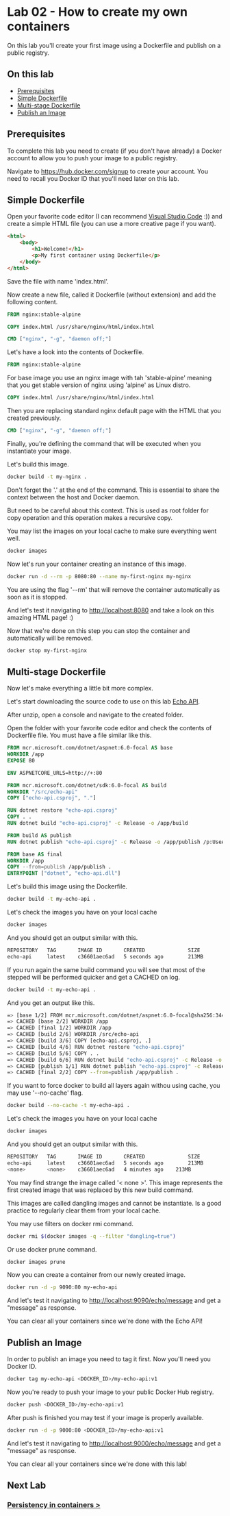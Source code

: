 # Lab 02 - How to create my own containers

On this lab you'll create your first image using a Dockerfile and publish on a public registry.

## On this lab

- [Prerequisites](README.md#prerequisites)
- [Simple Dockerfile](README.md#simple-dockerfile)
- [Multi-stage Dockerfile](README.md#multi-stage-dockerfile)
- [Publish an Image](README.md#publish-an-image)

## Prerequisites

To complete this lab you need to create (if you don't have already) a Docker account to allow you to push your image to a public registry.

Navigate to <https://hub.docker.com/signup> to create your account. You need to recall you Docker ID that you'll need later on this lab.

## Simple Dockerfile

Open your favorite code editor (I can recommend [Visual Studio Code](https://code.visualstudio.com/) :)) and create a simple HTML file (you can use a more creative page if you want).

```html
<html>
    <body>
        <h1>Welcome!</h1>
        <p>My first container using Dockerfile</p>
    </body>
</html>
```

Save the file with name 'index.html'.

Now create a new file, called it Dockerfile (without extension) and add the following content.

```Dockerfile
FROM nginx:stable-alpine

COPY index.html /usr/share/nginx/html/index.html

CMD ["nginx", "-g", "daemon off;"]
```

Let's have a look into the contents of Dockerfile.

```Dockerfile
FROM nginx:stable-alpine
```

For base image you use an nginx image with tah 'stable-alpine' meaning that you get stable version of nginx using 'alpine' as Linux distro.

```Dockerfile
COPY index.html /usr/share/nginx/html/index.html
```

Then you are replacing standard nginx default page with the HTML that you created previously.

```Dockerfile
CMD ["nginx", "-g", "daemon off;"]
```

Finally, you're defining the command that will be executed when you instantiate your image.

Let's build this image.

```bash
docker build -t my-nginx .
```

Don't forget the '.' at the end of the command. This is essential to share the context between the host and Docker daemon.

But need to be careful about this context. This is used as root folder for copy operation and this operation makes a recursive copy.

You may list the images on your local cache to make sure everything went well.

```bash
docker images
```

Now let's run your container creating an instance of this image.

```bash
docker run -d --rm -p 8080:80 --name my-first-nginx my-nginx
```

You are using the flag '--rm' that will remove the container automatically as soon as it is stopped.

And let's test it navigating to <http://localhost:8080> and take a look on this amazing HTML page! :)

Now that we're done on this step you can stop the container and automatically will be removed.

```bash
docker stop my-first-nginx
```

## Multi-stage Dockerfile

Now let's make everything a little bit more complex.

Let's start downloading the source code to use on this lab [Echo API](https://github.com/tasb/docker-kubernetes-training/releases/download/echo-api/echo-api.zip).

After unzip, open a console and navigate to the created folder.

Open the folder with your favorite code editor and check the contents of Dockerfile file. You must have a file similar like this.

```Dockerfile
FROM mcr.microsoft.com/dotnet/aspnet:6.0-focal AS base
WORKDIR /app
EXPOSE 80

ENV ASPNETCORE_URLS=http://+:80

FROM mcr.microsoft.com/dotnet/sdk:6.0-focal AS build
WORKDIR "/src/echo-api"
COPY ["echo-api.csproj", "."]

RUN dotnet restore "echo-api.csproj"
COPY . .
RUN dotnet build "echo-api.csproj" -c Release -o /app/build

FROM build AS publish
RUN dotnet publish "echo-api.csproj" -c Release -o /app/publish /p:UseAppHost=false

FROM base AS final
WORKDIR /app
COPY --from=publish /app/publish .
ENTRYPOINT ["dotnet", "echo-api.dll"]
```

Let's build this image using the Dockerfile.

```bash
docker build -t my-echo-api .
```

Let's check the images you have on your local cache

```bash
docker images
```

And you should get an output similar with this.

```bash
REPOSITORY   TAG       IMAGE ID       CREATED              SIZE
echo-api     latest    c36601aec6ad   5 seconds ago        213MB
```

If you run again the same build command you will see that most of the stepped will be performed quicker and get a CACHED on log.

```bash
docker build -t my-echo-api .
```

And you get an output like this.

```bash
=> [base 1/2] FROM mcr.microsoft.com/dotnet/aspnet:6.0-focal@sha256:344352a571b0f9b17fb32fd9ab6cdac7415f2a5c1f35
=> CACHED [base 2/2] WORKDIR /app
=> CACHED [final 1/2] WORKDIR /app
=> CACHED [build 2/6] WORKDIR /src/echo-api
=> CACHED [build 3/6] COPY [echo-api.csproj, .]
=> CACHED [build 4/6] RUN dotnet restore "echo-api.csproj"
=> CACHED [build 5/6] COPY . .
=> CACHED [build 6/6] RUN dotnet build "echo-api.csproj" -c Release -o /app/build
=> CACHED [publish 1/1] RUN dotnet publish "echo-api.csproj" -c Release -o /app/publish /p:UseAppHost=false
=> CACHED [final 2/2] COPY --from=publish /app/publish .
```

If you want to force docker to build all layers again withou using cache, you may use '--no-cache' flag.

```bash
docker build --no-cache -t my-echo-api .
```

Let's check the images you have on your local cache

```bash
docker images
```

And you should get an output similar with this.

```bash
REPOSITORY   TAG       IMAGE ID       CREATED              SIZE
echo-api     latest    c36601aec6ad   5 seconds ago        213MB
<none>       <none>    c36601aec6ad   4 minutes ago    213MB
```

You may find strange the image called '< none >'. This image represents the first created image that was replaced by this new build command.

This images are called dangling images and cannot be instantiate. Is a good practice to regularly clear them from your local cache.

You may use filters on docker rmi command.

```bash
docker rmi $(docker images -q --filter "dangling=true")
```

Or use docker prune command.

```bash
docker images prune
```

Now you can create a container from our newly created image.

```bash
docker run -d -p 9090:80 my-echo-api
```

And let's test it navigating to <http://localhost:9090/echo/message> and get a "message" as response.

You can clear all your containers since we're done with the Echo API!

## Publish an Image

In order to publish an image you need to tag it first. Now you'll need you Docker ID.

```bash
docker tag my-echo-api <DOCKER_ID>/my-echo-api:v1
```

Now you're ready to push your image to your public Docker Hub registry.

```bash
docker push <DOCKER_ID>/my-echo-api:v1
```

After push is finished you may test if your image is properly available.

```bash
docker run -d -p 9000:80 <DOCKER_ID>/my-echo-api:v1
```

And let's test it navigating to <http://localhost:9000/echo/message> and get a "message" as response.

You can clear all your containers since we're done with this lab!

## Next Lab

### [Persistency in containers >](lab03.md)
